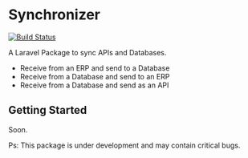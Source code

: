 Synchronizer
=============

[![Build Status](https://travis-ci.org/gabrielkoerich/synchronizer.png?branch=master)](https://travis-ci.org/gabrielkoerich/synchronizer)

A Laravel Package to sync APIs and Databases.

* Receive from an ERP and send to a Database
* Receive from a Database and send to an ERP
* Receive from a Database and send as an API

## Getting Started

Soon.

Ps: This package is under development and may contain critical bugs.